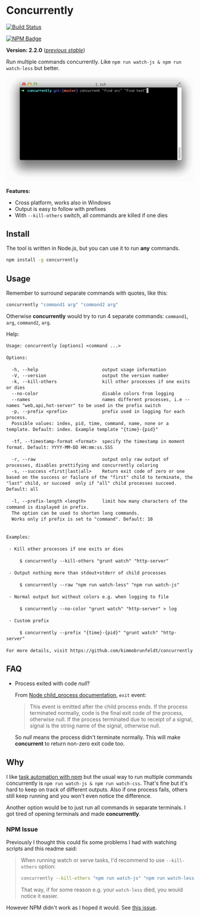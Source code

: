 # Concurrently

[![Build Status](https://travis-ci.org/kimmobrunfeldt/concurrently.svg)](https://travis-ci.org/kimmobrunfeldt/concurrently)

[![NPM Badge](https://nodei.co/npm/concurrently.png?downloads=true)](https://www.npmjs.com/package/concurrently)

**Version: 2.2.0** ([*previous stable*](https://github.com/kimmobrunfeldt/concurrently/tree/2.1.0))

Run multiple commands concurrently.
Like `npm run watch-js & npm run watch-less` but better.

![](docs/demo.gif)

**Features:**

* Cross platform, works also in Windows
* Output is easy to follow with prefixes
* With `--kill-others` switch, all commands are killed if one dies


## Install

The tool is written in Node.js, but you can use it to run **any** commands.

```bash
npm install -g concurrently
```

## Usage

Remember to surround separate commands with quotes, like this:
```bash
concurrently "command1 arg" "command2 arg"
```

Otherwise **concurrently** would try to run 4 separate commands:
`command1`, `arg`, `command2`, `arg`.

Help:

```
Usage: concurrently [options] <command ...>

Options:

  -h, --help                        output usage information
  -V, --version                     output the version number
  -k, --kill-others                 kill other processes if one exits or dies
  --no-color                        disable colors from logging
  --names                           names different processes, i.e --names "web,api,hot-server" to be used in the prefix switch
  -p, --prefix <prefix>             prefix used in logging for each process.
  Possible values: index, pid, time, command, name, none or a template. Default: index. Example template "{time}-{pid}"

  -tf, --timestamp-format <format>  specify the timestamp in moment format. Default: YYYY-MM-DD HH:mm:ss.SSS

  -r, --raw                         output only raw output of processes, disables prettifying and concurrently coloring
  -s, --success <first|last|all>    Return exit code of zero or one based on the success or failure of the "first" child to terminate, the "last" child, or succeed  only if "all" child processes succeed. Default: all

  -l, --prefix-length <length>      limit how many characters of the command is displayed in prefix.
  The option can be used to shorten long commands.
  Works only if prefix is set to "command". Default: 10


Examples:

 - Kill other processes if one exits or dies

     $ concurrently --kill-others "grunt watch" "http-server"

 - Output nothing more than stdout+stderr of child processes

     $ concurrently --raw "npm run watch-less" "npm run watch-js"

 - Normal output but without colors e.g. when logging to file

     $ concurrently --no-color "grunt watch" "http-server" > log

 - Custom prefix

     $ concurrently --prefix "{time}-{pid}" "grunt watch" "http-server"

For more details, visit https://github.com/kimmobrunfeldt/concurrently
```

## FAQ

* Process exited with code *null*?

    From [Node child_process documentation](http://nodejs.org/api/child_process.html#child_process_event_exit), `exit` event:

    > This event is emitted after the child process ends. If the process
    > terminated normally, code is the final exit code of the process,
    > otherwise null. If the process terminated due to receipt of a signal,
    > signal is the string name of the signal, otherwise null.


    So *null* means the process didn't terminate normally. This will make **concurrent**
    to return non-zero exit code too.


## Why

I like [task automation with npm](http://substack.net/task_automation_with_npm_run)
but the usual way to run multiple commands concurrently is
`npm run watch-js & npm run watch-css`. That's fine but it's hard to keep
on track of different outputs. Also if one process fails, others still keep running
and you won't even notice the difference.

Another option would be to just run all commands in separate terminals. I got
tired of opening terminals and made **concurrently**.

### NPM Issue

Previously I thought this could fix some problems I had with watching scripts and this readme said:

> When running watch or serve tasks, I'd recommend to use `--kill-others` option:
>
> ```bash
> concurrently --kill-others "npm run watch-js" "npm run watch-less"
> ```
>
> That way, if for some reason e.g. your `watch-less` died, you would notice it easier.

However NPM didn't work as I hoped it would. See [this issue](https://github.com/kimmobrunfeldt/concurrently/issues/4).
